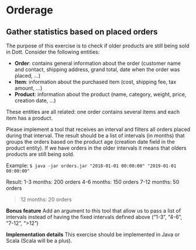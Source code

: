 # Orderage

## Gather statistics based on placed orders

The purpose of this exercise is to check if older products are still being sold in Dott. Consider the following entities:
- **Order**: contains general information about the order (customer name and contact, shipping address, grand total, date when the order was placed, ...)
- **Item**: information about the purchased item (cost, shipping fee, tax amount, ...)
- **Product**: information about the product (name, category, weight, price, creation date, ...)


These entities are all related: one order contains several items and each item has a product.


Please implement a tool that receives an interval and filters all orders placed during that interval. The result should be a list of intervals (in months) that groups the orders based on the product age (creation date field in the product entity). If we have orders in the older intervals it means that olders products are still being sold.



Example:
```$ java -jar orders.jar "2018-01-01 00:00:00" "2019-01-01 00:00:00"```

Result:
1-3 months: 200 orders
4-6 months: 150 orders
7-12 months: 50 orders
>12 months: 20 orders

**Bonus feature**
Add an argument to this tool that allow us to pass a list of intervals instead of having the fixed intervals defined above (“1-3”, “4-6”, “7-12”, “>12”)

**Implementation details**
This exercise should be implemented in Java or Scala (Scala will be a plus).
